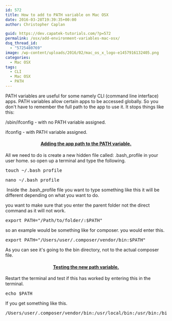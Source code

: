 ```yaml
---
id: 572
title: How to add to PATH variable on Mac OSX
date: 2016-03-28T19:39:35+00:00
author: Christopher Caplan

guid: https://dev.capatek-tutorials.com/?p=572
permalink: /osx/add-environment-variables-mac-osx/
dsq_thread_id:
  - "5725480769"
image: /wp-content/uploads/2016/02/mac_os_x_logo-e1457916132405.png
categories:
  - Mac OSX
tags:
  - CLI
  - Mac OSX
  - PATH
---
```

PATH variables are useful for some namely CLI (command line interface) apps. PATH variables allow certain apps to be accessed globally. So you don't have to remember the full path to the app to use it. It stops things like this:

/sbin/ifconfig - with no PATH variable assigned.

ifconfig - with PATH variable assigned.
<h4 style="text-align: center;"><span style="text-decoration: underline;">Adding the app path to the PATH variable.</span></h4>
All we need to do is create a new hidden file called: .bash_profile in your user home. so open up a terminal and type the following.
<pre class="lang:sh decode:true">touch ~/.bash_profile</pre>
<pre class="lang:sh decode:true">nano ~/.bash_profile</pre>
<p class="lang:sh decode:true crayon-selected"> Inside the .bash_profile file you want to type something like this it will be different depending on what you want to do.</p>
<p class="lang:sh decode:true crayon-selected">you want to make sure that you enter the parent folder not the direct command as it will not work.</p>

<pre class="lang:sh decode:true">export PATH="/Path/to/folder/:$PATH"</pre>
<p class="lang:sh decode:true crayon-selected">so an example would be something like for composer. you would enter this.</p>

<pre class="">export PATH="/Users/user/.composer/vendor/bin:$PATH"</pre>
As you can see it's going to the bin directory, not to the actual composer file.
<h4 style="text-align: center;"><span style="text-decoration: underline;">Testing the new path variable.</span></h4>
Restart the terminal and test if this has worked by entering this in the terminal.
<pre class="">echo $PATH</pre>
If you get something like this.
<pre class="">/Users/user/.composer/vendor/bin:/usr/local/bin:/usr/bin:/bin:/usr/sbin:/sbin</pre>
&nbsp;